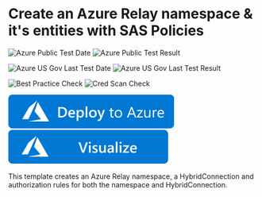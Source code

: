 # Create an Azure Relay namespace & it's entities with SAS Policies

![Azure Public Test Date](https://azurequickstartsservice.blob.core.windows.net/badges/301-azure-relay-create-authrule-namespace-and-hybridconnection/PublicLastTestDate.svg)
![Azure Public Test Result](https://azurequickstartsservice.blob.core.windows.net/badges/301-azure-relay-create-authrule-namespace-and-hybridconnection/PublicDeployment.svg)

![Azure US Gov Last Test Date](https://azurequickstartsservice.blob.core.windows.net/badges/301-azure-relay-create-authrule-namespace-and-hybridconnection/FairfaxLastTestDate.svg)
![Azure US Gov Last Test Result](https://azurequickstartsservice.blob.core.windows.net/badges/301-azure-relay-create-authrule-namespace-and-hybridconnection/FairfaxDeployment.svg)

![Best Practice Check](https://azurequickstartsservice.blob.core.windows.net/badges/301-azure-relay-create-authrule-namespace-and-hybridconnection/BestPracticeResult.svg)
![Cred Scan Check](https://azurequickstartsservice.blob.core.windows.net/badges/301-azure-relay-create-authrule-namespace-and-hybridconnection/CredScanResult.svg)

[![Deploy To Azure](https://raw.githubusercontent.com/Azure/azure-quickstart-templates/master/1-CONTRIBUTION-GUIDE/images/deploytoazure.svg?sanitize=true)](https://portal.azure.com/#create/Microsoft.Template/uri/https%3A%2F%2Fraw.githubusercontent.com%2FAzure%2Fazure-quickstart-templates%2Fmaster%2F301-azure-relay-create-authrule-namespace-and-hybridconnection%2Fazuredeploy.json)
[![Visualize](https://raw.githubusercontent.com/Azure/azure-quickstart-templates/master/1-CONTRIBUTION-GUIDE/images/visualizebutton.svg?sanitize=true)](http://armviz.io/#/?load=https%3A%2F%2Fraw.githubusercontent.com%2FAzure%2Fazure-quickstart-templates%2Fmaster%2F301-azure-relay-create-authrule-namespace-and-hybridconnection%2Fazuredeploy.json)

This template creates an Azure Relay namespace, a HybridConnection and
authorization rules for both the namespace and HybridConnection.
